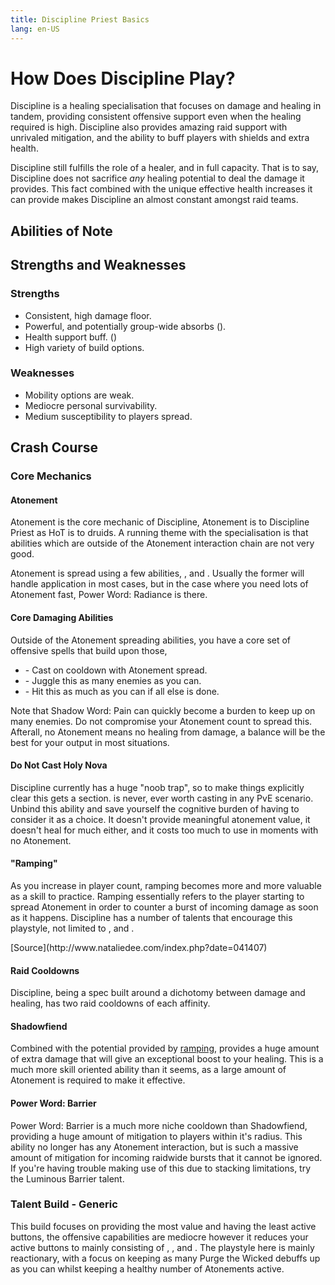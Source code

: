 ```yaml
---
title: Discipline Priest Basics
lang: en-US
---
```


<progressive-img class="class-logo" :src="$withBase('/img/priest-logo.png')" />

# How Does Discipline Play?

Discipline is a healing specialisation that focuses on damage and healing in tandem,
providing consistent offensive support even when the healing required is high. Discipline
also provides amazing raid support with unrivaled mitigation, and the ability to buff
players with shields and extra health.

Discipline still fulfills the role of a healer, and in full capacity. That is to say, Discipline
does not sacrifice *any* healing potential to deal the damage it provides. This fact combined
with the unique effective health increases it can provide makes Discipline an almost constant
amongst raid teams.


## Abilities of Note
<Talent :alwaysActive=true id="34433"></Talent>
<Talent :alwaysActive=true id="17"></Talent>
<Talent :alwaysActive=true id="47536"></Talent>
<Talent :alwaysActive=true id="62618"></Talent>
<Talent :alwaysActive=true id="585"></Talent>
<Talent :alwaysActive=true id="47540"></Talent>


## Strengths and Weaknesses
### Strengths
* Consistent, high damage floor.
* Powerful, and potentially group-wide absorbs (<Spell id="271466"></Spell>).
* Health support buff. (<Spell id="21562"></Spell>)
* High variety of build options.

### Weaknesses
* Mobility options are weak.
* Mediocre personal survivability.
* Medium susceptibility to players spread.

## Crash Course
### Core Mechanics
#### Atonement
Atonement is the core mechanic of Discipline, Atonement is to Discipline Priest as HoT is to
druids. A running theme with the specialisation is that abilities which are outside of the Atonement
interaction chain are not very good.

Atonement is spread using a few abilities, <Spell id="17"></Spell>, <Spell id="186263"></Spell> and
<Spell id="194509"></Spell>. Usually the former will handle application in most cases, but in the
case where you need lots of Atonement fast, Power Word: Radiance is there.


#### Core Damaging Abilities
Outside of the Atonement spreading abilities, you have a core set of offensive spells that build upon
those,
* <Spell id="47750"></Spell> - Cast on cooldown with Atonement spread.
* <Spell id="589"></Spell> - Juggle this as many enemies as you can.
* <Spell id="585"></Spell> - Hit this as much as you can if all else is done.

Note that Shadow Word: Pain can quickly become a burden to keep up on many enemies. Do not compromise
your Atonement count to spread this. Afterall, no Atonement means no healing from damage, a balance
will be the best for your output in most situations.


#### Do Not Cast Holy Nova
Discipline currently has a huge "noob trap", so to make things explicitly clear this gets a section.
<Spell id="132157"></Spell> is never, ever worth casting in any PvE scenario. Unbind this ability and save
yourself the cognitive burden of having to consider it as a choice. It doesn't provide meaningful atonement
value, it doesn't heal for much either, and it costs too much to use in moments with no Atonement.

#### "Ramping"
As you increase in player count, ramping becomes more and more valuable as a skill to practice. Ramping
essentially refers to the player starting to spread Atonement in order to counter a burst of incoming
damage as soon as it happens. Discipline has a number of talents that encourage this playstyle, not
limited to <Spell id="214621"></Spell>, and <Spell id="246287"></Spell>.

<progressive-img :src="$withBase('/img/wheelchair-ramping.jpg')" />
[Source](http://www.nataliedee.com/index.php?date=041407)

#### Raid Cooldowns
Discipline, being a spec built around a dichotomy between damage and healing, has two raid cooldowns of
each affinity.

#### Shadowfiend
Combined with the potential provided by [ramping](#ramping), <Spell id="34433"></Spell> provides a huge
amount of extra damage that will give an exceptional boost to your healing. This is a much more skill
oriented ability than it seems, as a large amount of Atonement is required to make it effective.

#### Power Word: Barrier
Power Word: Barrier is a much more niche cooldown than Shadowfiend, providing a huge amount of mitigation
to players within it's radius. This ability no longer has any Atonement interaction, but is such a massive
amount of mitigation for incoming raidwide bursts that it cannot be ignored. If you're having trouble
making use of this due to stacking limitations, try the Luminous Barrier talent.

### Talent Build - Generic
<div class="talent-build">
  <SpellBox id="193134" label="Tier 15"></SpellBox>
  <SpellBox id="121536" label="Tier 30"></SpellBox>
  <SpellBox id="197045" label="Tier 45"></SpellBox>
  <SpellBox id="204263" label="Tier 60"></SpellBox>
  <SpellBox id="280391" label="Tier 75"></SpellBox>
  <SpellBox id="204197" label="Tier 90"></SpellBox>
  <SpellBox id="238063" label="Tier 100"></SpellBox>
</div>

This build focuses on providing the most value and having the least active buttons, the offensive
capabilities are mediocre however it reduces your active buttons to mainly consisting of <Spell id="17"></Spell>,
 <Spell id="204197"></Spell>, and <Spell id="585"></Spell>. The playstyle
here is mainly reactionary, with a focus on keeping as many Purge the Wicked debuffs up as you can whilst
keeping a healthy number of Atonements active.
